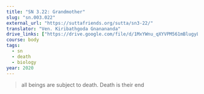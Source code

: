 ```yaml
---
title: "SN 3.22: Grandmother"
slug: "sn.003.022"
external_url: "https://suttafriends.org/sutta/sn3-22/"
translator: "Ven. Kiribathgoda Gnanananda"
drive_links: ["https://drive.google.com/file/d/1MxYWnu_qXYVPM561mBlugyLCB1NqtJh6/view?usp=drivesdk"]
course: body
tags:
  - sn
  - death
  - biology
year: 2020
---
```


> all beings are subject to death. Death is their end
